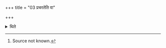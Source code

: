 +++
title = "03 प्रचरतेति वा"

+++

<details><summary>थिते</summary>

3. Or (he grants the permission) with “pracarata (do you perform)."[^1]   

[^1]: Source not known. 
</details>
